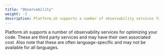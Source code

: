 ```yaml
---
title: "Observability"
weight: -3
description: Platform.sh supports a number of observability services for optimizing your code.
---
```


Platform.sh supports a number of observability services for optimizing your code.  These are third party services and may have their own associated cost.  Also note that these are often language-specific and may not be available for all languages.
